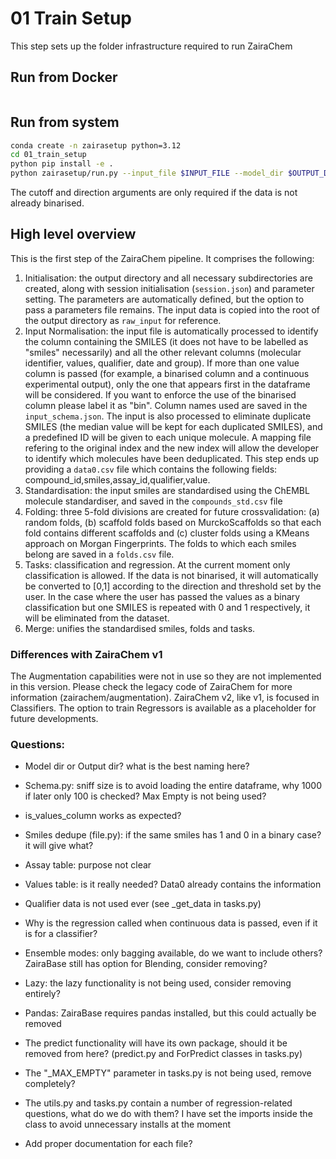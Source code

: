 # 01 Train Setup

This step sets up the folder infrastructure required to run ZairaChem

## Run from Docker

```bash


```

## Run from system 

```bash
conda create -n zairasetup python=3.12
cd 01_train_setup
python pip install -e .
python zairasetup/run.py --input_file $INPUT_FILE --model_dir $OUTPUT_DIR --cutoff 0.1 --direction low 
```

The cutoff and direction arguments are only required if the data is not already binarised.

## High level overview

This is the first step of the ZairaChem pipeline. It comprises the following:
1. Initialisation: the output directory and all necessary subdirectories are created, along with session initialisation (`session.json`) and parameter setting. The parameters are automatically defined, but the option to pass a parameters file remains. The input data is copied into the root of the output directory as `raw_input` for reference.
2. Input Normalisation: the input file is automatically processed to identify the column containing the SMILES (it does not have to be labelled as "smiles" necessarily) and all the other relevant columns (molecular identifier, values, qualifier, date and group). If more than one value column is passed (for example, a binarised column and a continuous experimental output), only the one that appears first in the dataframe will be considered. If you want to enforce the use of the binarised column please label it as                   "bin". Column names used are saved in the `input_schema.json`. The input is also processed to eliminate duplicate SMILES (the median value will be kept for each duplicated SMILES), and a predefined ID will be given to each unique molecule. A mapping file refering to the original index and the new index will allow the developer to identify which molecules have been deduplicated. This step ends up providing a `data0.csv` file which contains the following fields: compound_id,smiles,assay_id,qualifier,value.
3. Standardisation: the input smiles are standardised using the ChEMBL molecule standardiser, and saved in the `compounds_std.csv` file
4. Folding: three 5-fold divisions are created for future crossvalidation: (a) random folds, (b) scaffold folds based on MurckoScaffolds so that each fold contains different scaffolds and (c) cluster folds using a KMeans approach on Morgan Fingerprints. The folds to which each smiles belong are saved in a `folds.csv` file. 
6. Tasks: classification and regression. At the current moment only classification is allowed. If the data is not binarised, it will automatically be converted to [0,1] according to the direction and threshold set by the user. In the case where the user has passed the values as a binary classification but one SMILES is repeated with 0 and 1 respectively, it will be eliminated from the dataset.  
7. Merge: unifies the standardised smiles, folds and tasks.


### Differences with ZairaChem v1
The Augmentation capabilities were not in use so they are not implemented in this version. Please check the legacy code of ZairaChem for more information (zairachem/augmentation).
ZairaChem v2, like v1, is focused in Classifiers. The option to train Regressors is available as a placeholder for future developments.

### Questions:
- Model dir or Output dir? what is the best naming here?
- Schema.py: sniff size is to avoid loading the entire dataframe, why 1000 if later only 100 is checked? Max Empty is not being used?
- is_values_column works as expected?
- Smiles dedupe (file.py): if the same smiles has 1 and 0 in a binary case? it will give what?
- Assay table: purpose not clear
- Values table: is it really needed? Data0 already contains the information
- Qualifier data is not used ever (see _get_data in tasks.py)
- Why is the regression called when continuous data is passed, even if it is for a classifier?
- Ensemble modes: only bagging available, do we want to include others? ZairaBase still has option for Blending, consider removing?
- Lazy: the lazy functionality is not being used, consider removing entirely?
- Pandas: ZairaBase requires pandas installed, but this could actually be removed
- The predict functionality will have its own package, should it be removed from here? (predict.py and ForPredict classes in tasks.py)
- The "_MAX_EMPTY" parameter in tasks.py is not being used, remove completely?

- The utils.py and tasks.py contain a number of regression-related questions, what do we do with them? I have set the imports inside the class to avoid unnecessary installs at the moment
- Add proper documentation for each file?

